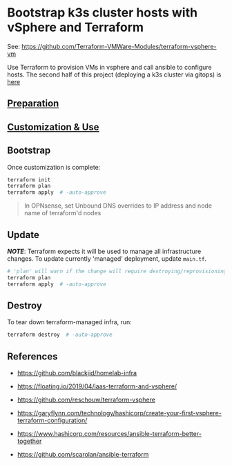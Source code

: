 # Bootstrap k3s cluster hosts with vSphere and Terraform

See: https://github.com/Terraform-VMWare-Modules/terraform-vsphere-vm

Use Terraform to provision VMs in vsphere and call ansible to configure hosts.
The second half of this project (deploying a k3s cluster via gitops) is [here](https://github.com/ahgraber/homelab-gitops-k3s)

## [Preparation](docs/1%20-%20prerequisites.md)

## [Customization & Use](docs/2%20-%20terraform.md)

## Bootstrap

Once customization is complete:

```sh
terraform init
terraform plan
terraform apply  # -auto-approve
```

> In OPNsense, set Unbound DNS overrides to IP address and node name of terraform'd nodes

## Update

_**NOTE**_: Terraform expects it will be used to manage all infrastructure changes.  To update currently 'managed' deployment, update `main.tf`.

```sh
# 'plan' will warn if the change will require destroying/reprovisioning a replacement host
terraform plan
terraform apply  # -auto-approve
```

## Destroy

To tear down terraform-managed infra, run:

```sh
terraform destroy  # -auto-approve
```

## References

- https://github.com/blackjid/homelab-infra
- https://floating.io/2019/04/iaas-terraform-and-vsphere/
- https://github.com/reschouw/terraform-vsphere
- https://garyflynn.com/technology/hashicorp/create-your-first-vsphere-terraform-configuration/

- https://www.hashicorp.com/resources/ansible-terraform-better-together
- https://github.com/scarolan/ansible-terraform